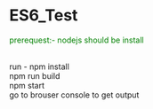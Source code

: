 # ES6_Test
<p style="color:green;"> prerequest:- nodejs should be install </p> <br>
run - npm install <br>
npm run build <br>
npm start <br>
go to brouser console to get output
